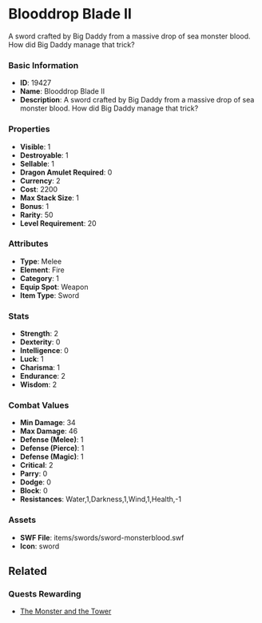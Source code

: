 # Blooddrop Blade II

A sword crafted by Big Daddy from a massive drop of sea monster blood. How did Big Daddy manage that trick?

### Basic Information

- **ID**: 19427
- **Name**: Blooddrop Blade II
- **Description**: A sword crafted by Big Daddy from a massive drop of sea monster blood. How did Big Daddy manage that trick?

### Properties

- **Visible**: 1
- **Destroyable**: 1
- **Sellable**: 1
- **Dragon Amulet Required**: 0
- **Currency**: 2
- **Cost**: 2200
- **Max Stack Size**: 1
- **Bonus**: 1
- **Rarity**: 50
- **Level Requirement**: 20

### Attributes

- **Type**: Melee
- **Element**: Fire
- **Category**: 1
- **Equip Spot**: Weapon
- **Item Type**: Sword

### Stats

- **Strength**: 2
- **Dexterity**: 0
- **Intelligence**: 0
- **Luck**: 1
- **Charisma**: 1
- **Endurance**: 2
- **Wisdom**: 2

### Combat Values

- **Min Damage**: 34
- **Max Damage**: 46
- **Defense (Melee)**: 1
- **Defense (Pierce)**: 1
- **Defense (Magic)**: 1
- **Critical**: 2
- **Parry**: 0
- **Dodge**: 0
- **Block**: 0
- **Resistances**: Water,1,Darkness,1,Wind,1,Health,-1

### Assets

- **SWF File**: items/swords/sword-monsterblood.swf
- **Icon**: sword

## Related

### Quests Rewarding

- [The Monster and the Tower](../quests/1686-the-monster-and-the-tower.md)

